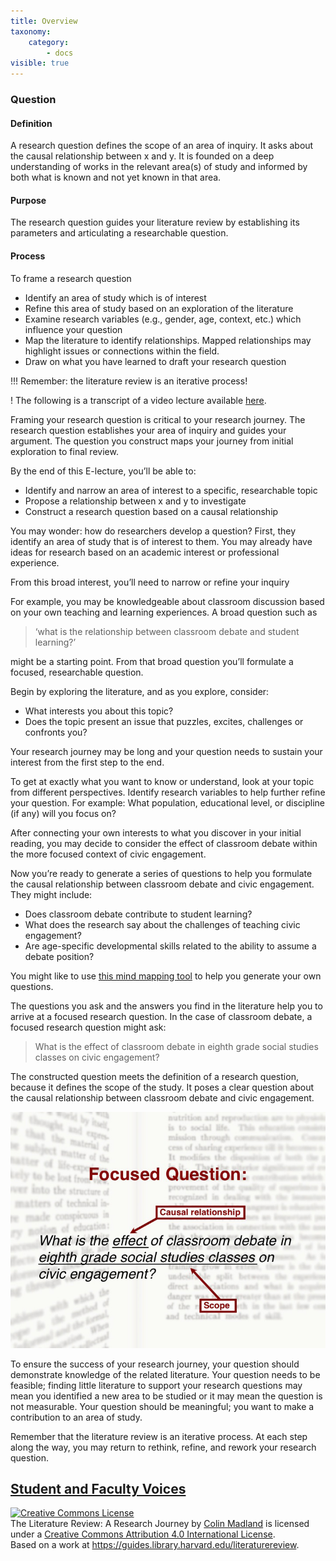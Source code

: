 ```yaml
---
title: Overview
taxonomy:
    category:
        - docs
visible: true
---
```


### Question


#### Definition

A research question defines the scope of an area of inquiry. It asks about the causal relationship between x and y.  It is founded on a deep understanding of works in the relevant area(s) of study and informed by both what is known and not yet known in that area.

#### Purpose

The research question guides your literature review by establishing its parameters and articulating a researchable question.

#### Process

To frame a research question

- Identify an area of study which is of interest
- Refine this area of study based on an exploration of the literature
-  Examine research variables (e.g., gender, age, context, etc.)  which influence your question
-  Map the literature to identify relationships. Mapped relationships may highlight issues or connections within the field.
-  Draw on what you have learned to draft your research question

!!! Remember: the literature review is an iterative process!

! The following is a transcript of a video lecture available [here](http://gseacademic.harvard.edu/~instruct/gutman_library/litreview/question/player.html).

Framing your research question is critical to your research journey. The research question establishes your area of inquiry and guides your argument. The question you construct maps your journey from initial exploration to final review.

By the end of this E-lecture, you’ll be able to:
- Identify and narrow an area of interest to a specific, researchable topic
- Propose a relationship between x and y to investigate
- Construct a research question based on a causal relationship

You may wonder: how do researchers develop a question? First, they identify an area of study that is of interest to them. You may already have ideas for research based on an academic interest or professional experience.

From this broad interest, you’ll need to narrow or refine your inquiry

For example, you may be knowledgeable about classroom discussion based on your own teaching and learning experiences. A broad question such as

>‘what is the relationship between classroom debate and student learning?’

might be a starting point. From that broad question you’ll formulate a focused, researchable question.

Begin by exploring the literature, and as you explore, consider:
- What interests you about this topic?
- Does the topic present an issue that puzzles, excites, challenges or confronts you?

Your research journey may be long and your question needs to sustain your interest from the first step to the end.

To get at exactly what you want to know or understand, look at your topic from different perspectives. Identify research variables to help further refine your question. For example: What population, educational level, or discipline (if any) will you focus on?

After connecting your own interests to what you discover in your initial reading, you may decide to consider the effect of classroom debate within the more focused context of civic engagement.

Now you’re ready to generate a series of questions to help you formulate the causal relationship between classroom debate and civic engagement. They might include:
- Does classroom debate contribute to student learning?
- What does the research say about the challenges of teaching civic engagement?
- Are age-specific developmental skills related to the ability to assume a debate position?

You might like to use [this mind mapping tool](http://www.library.arizona.edu/help/tutorials/mindMap/index.php) to help you generate your own questions.

The questions you ask and the answers you find in the literature help you to arrive at a focused research question. In the case of classroom debate, a focused research question might ask:
> What is the effect of classroom debate in eighth grade social studies classes on civic engagement?

The constructed question meets the definition of a research question, because it defines the scope of the study. It poses a clear question about the causal relationship between classroom debate and civic engagement.

![](handoutofslides_question.jpg)

To ensure the success of your research journey, your question should demonstrate knowledge of the related literature. Your question needs to be feasible; finding little literature to support your research questions may mean you identified a new area to be studied or it may mean the question is not measurable. Your question should be meaningful; you want to make a contribution to an area of study.

Remember that the literature review is an iterative process. At each step along the way, you may return to rethink, refine, and rework your research question.

[Student and Faculty Voices](https://guides.library.harvard.edu/c.php?g=310271&p=2071506#s-lg-box-9393036)
---

<a rel="license" href="http://creativecommons.org/licenses/by/4.0/"><img alt="Creative Commons License" style="border-width:0" src="https://i.creativecommons.org/l/by/4.0/88x31.png" /></a><br /><span xmlns:dct="http://purl.org/dc/terms/" property="dct:title">The Literature Review: A Research Journey</span> by <a xmlns:cc="http://creativecommons.org/ns#" href="https://lit.madland.ca/home/how-to-lit-review" property="cc:attributionName" rel="cc:attributionURL">Colin Madland</a> is licensed under a <a rel="license" href="http://creativecommons.org/licenses/by/4.0/">Creative Commons Attribution 4.0 International License</a>.<br />Based on a work at <a xmlns:dct="http://purl.org/dc/terms/" href="https://guides.library.harvard.edu/literaturereview" rel="dct:source">https://guides.library.harvard.edu/literaturereview</a>.

